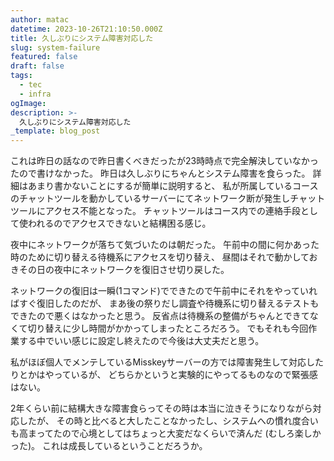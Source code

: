 ```yaml
---
author: matac
datetime: 2023-10-26T21:10:50.000Z
title: 久しぶりにシステム障害対応した
slug: system-failure
featured: false
draft: false
tags:
  - tec
  - infra
ogImage: 
description: >-
  久しぶりにシステム障害対応した
_template: blog_post
---
```


これは昨日の話なので昨日書くべきだったが23時時点で完全解決していなかったので書けなかった。
昨日は久しぶりにちゃんとシステム障害を食らった。
詳細はあまり書かないことにするが簡単に説明すると、
私が所属しているコースのチャットツールを動かしているサーバーにてネットワーク断が発生しチャットツールにアクセス不能となった。
チャットツールはコース内での連絡手段として使われるのでアクセスできないと結構困る感じ。

夜中にネットワークが落ちて気づいたのは朝だった。
午前中の間に何かあった時のために切り替える待機系にアクセスを切り替え、
昼間はそれで動かしておきその日の夜中にネットワークを復旧させ切り戻した。

ネットワークの復旧は一瞬(1コマンド)でできたので午前中にそれをやっていればすぐ復旧したのだが、
まあ後の祭りだし調査や待機系に切り替えるテストもできたので悪くはなかったと思う。
反省点は待機系の整備がちゃんとできてなくて切り替えに少し時間がかかってしまったところだろう。
でもそれも今回作業する中でいい感じに設定し終えたので今後は大丈夫だと思う。

私がほぼ個人でメンテしているMisskeyサーバーの方では障害発生して対応したりとかはやっているが、
どちらかというと実験的にやってるものなので緊張感はない。

2年くらい前に結構大きな障害食らってその時は本当に泣きそうになりながら対応したが、
その時と比べると大したことなかったし、システムへの慣れ度合いも高まってたので心境としてはちょっと大変だなくらいで済んだ
(むしろ楽しかった)。
これは成長しているということだろうか。